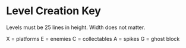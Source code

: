 # Level Creation Key

Levels must be 25 lines in height. Width does not matter.

X = platforms
E = enemies
C = collectables
A = spikes
G = ghost block